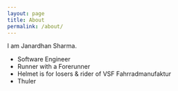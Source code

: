 ```yaml
---
layout: page
title: About
permalink: /about/
---
```


I am Janardhan Sharma. 

- Software Engineer
- Runner with a Forerunner
- Helmet is for losers & rider of VSF Fahrradmanufaktur
- Thuler
